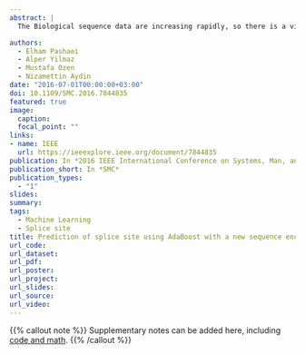 ```yaml
---
abstract: |
  The Biological sequence data are increasing rapidly, so there is a vital need of effective method for gene detection. Predicting of splice site is an important part of gene finding. Therefore, attempts to improve the prediction accuracy of the computational methods for splice sites detection continue. In this paper we propose a hybrid algorithm for splice sites prediction by combining AdaBoost classifier with a novel nucleotide encoding method, namely FDDM. Our encoding method provides frequency difference between the true sites and false sites (FD) along with distance measure (DM). The proposed method produces an improvement in comparison with the result of current methods such as MM1-SVM, Reduced MM1-SVM, SVM-B, LVMM, DM-SVM, DM2-AdaBoost and MSC+Pos(+APR)-SVM, when applied to the HS3D dataset with repeated 10-fold cross validation. In addition, for demonstrating the stability of the method, we also applied it to NN269 dataset. The obtained results indicate that the new method is practicable and efficient.

authors:
  - Elham Pashaei 
  - Alper Yilmaz
  - Mustafa Ozen
  - Nizamettin Aydin
date: "2016-07-01T00:00:00+03:00"
doi: 10.1109/SMC.2016.7844835
featured: true
image:
  caption: 
  focal_point: ""
links:
- name: IEEE
  url: https://ieeexplore.ieee.org/document/7844835
publication: In *2016 IEEE International Conference on Systems, Man, and Cybernetics*
publication_short: In *SMC*
publication_types:
  - "1"
slides: 
summary: 
tags:
  - Machine Learning
  - Splice site
title: Prediction of splice site using AdaBoost with a new sequence encoding approach
url_code: 
url_dataset: 
url_pdf:
url_poster: 
url_project:
url_slides: 
url_source: 
url_video: 
---
```


{{% callout note %}}
Supplementary notes can be added here, including [code and math](https://sourcethemes.com/academic/docs/writing-markdown-latex/).
{{% /callout %}}
